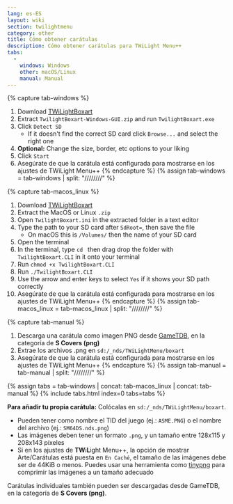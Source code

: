 ```yaml
---
lang: es-ES
layout: wiki
section: twilightmenu
category: other
title: Cómo obtener carátulas
description: Cómo obtener carátulas para TWiLight Menu++
tabs:
  - 
    windows: Windows
    other: macOS/Linux
    manual: Manual
---
```


{% capture tab-windows %}
1. Download [TWiLightBoxart](https://github.com/MateusRodCosta/TwilightBoxart/releases)
1. Extract `TwilightBoxart-Windows-GUI.zip` and run `TwilightBoxart.exe`
1. Click `Detect SD`
   - If it doesn't find the correct SD card click `Browse...` and select the right one
1. **Optional:** Change the size, border, etc options to your liking
1. Click `Start`
1. Asegúrate de que la carátula está configurada para mostrarse en los ajustes de TWiLight Menu++
{% endcapture %}
{% assign tab-windows = tab-windows | split: "////////" %}

{% capture tab-macos_linux %}
1. Download [TWiLightBoxart](https://github.com/MateusRodCosta/TwilightBoxart/releases)
1. Extract the MacOS or Linux `.zip`
1. Open `TwilightBoxart.ini` in the extracted folder in a text editor
1. Type the path to your SD card after `SdRoot=`, then save the file
   - On macOS this is `/Volumes/` then the name of your SD card
1. Open the terminal
1. In the terminal, type `cd ` then drag drop the folder with `TwilightBoxart.CLI` in it onto your terminal
1. Run `chmod +x TwilightBoxart.CLI`
1. Run `./TwilightBoxart.CLI`
1. Use the arrow and enter keys to select `Yes` if it shows your SD path correctly
1. Asegúrate de que la carátula está configurada para mostrarse en los ajustes de TWiLight Menu++
{% endcapture %}
{% assign tab-macos_linux = tab-macos_linux | split: "////////" %}

{% capture tab-manual %}
1. Descarga una carátula como imagen PNG desde [GameTDB](https://www.gametdb.com/DS/Downloads#cover_packs), en la categoría de **S Covers (png)**
1. Extrae los archivos .png en `sd:/_nds/TWiLightMenu/boxart`
1. Asegúrate de que la carátula está configurada para mostrarse en los ajustes de TWiLight Menu++
{% endcapture %}
{% assign tab-manual = tab-manual | split: "////////" %}

{% assign tabs = tab-windows | concat: tab-macos_linux | concat: tab-manual %}
{% include tabs.html index=0 tabs=tabs %}

**Para añadir tu propia carátula:** Colócalas en `sd:/_nds/TWiLightMenu/boxart`.
- Pueden tener como nombre el TID del juego (ej.: `ASME.PNG`) o el nombre del archivo (ej.: `SM64DS.nds.png`)
- Las imágenes deben tener un formato `.png`, y un tamaño entre 128x115 y 208x143 píxeles
- Si en los ajustes de **TW**i**L**ight Menu++, la opción de mostrar Arte/Carátulas está puesta en `En Caché`, el tamaño de las imágenes debe ser de 44KiB o menos. Puedes usar una herramienta como [tinypng](https://tinypng.com/) para comprimir las imágenes a un tamaño adecuado

Carátulas individuales también pueden ser descargadas desde GameTDB, en la categoría de **S Covers (png)**.
